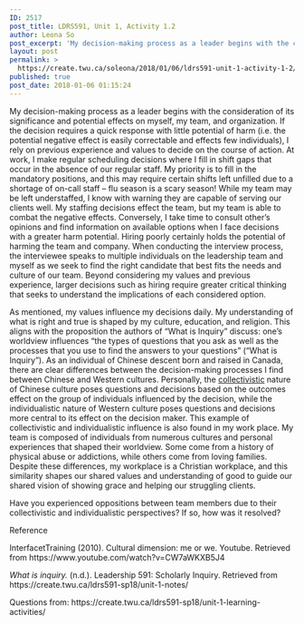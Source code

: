 ```yaml
---
ID: 2517
post_title: LDRS591, Unit 1, Activity 1.2
author: Leona So
post_excerpt: 'My decision-making process as a leader begins with the consideration of its significance and potential effects on myself, my team, and organization. If the decision requires a quick response with little potential of harm (i.e. the potential negative effect is easily correctable and effects few individuals), I rely on previous experience and values to decide &hellip; <p><a href="https://create.twu.ca/soleona/2018/01/06/ldrs591-unit-1-activity-1-2/">Continue reading<span> "LDRS591, Unit 1, Activity 1.2"</span></a></p>'
layout: post
permalink: >
  https://create.twu.ca/soleona/2018/01/06/ldrs591-unit-1-activity-1-2/
published: true
post_date: 2018-01-06 01:15:24
---
```

<p>My decision-making process as a leader begins with the consideration of its significance and potential effects on myself, my team, and organization. If the decision requires a quick response with little potential of harm (i.e. the potential negative effect is easily correctable and effects few individuals), I rely on previous experience and values to decide on the course of action. At work, I make regular scheduling decisions where I fill in shift gaps that occur in the absence of our regular staff. My priority is to fill in the mandatory positions, and this may require certain shifts left unfilled due to a shortage of on-call staff &#8211; flu season is a scary season! While my team may be left understaffed, I know with warning they are capable of serving our clients well. My staffing decisions effect the team, but my team is able to combat the negative effects. Conversely, I take time to consult other&#8217;s opinions and find information on available options when I face decisions with a greater harm potential. Hiring poorly certainly holds the potential of harming the team and company. When conducting the interview process, the interviewee speaks to multiple individuals on the leadership team and myself as we seek to find the right candidate that best fits the needs and culture of our team. Beyond considering my values and previous experience, larger decisions such as hiring require greater critical thinking that seeks to understand the implications of each considered option.</p>
<p>As mentioned, my values influence my decisions daily. My understanding of what is right and true is shaped by my culture, education, and religion. This aligns with the proposition the authors of &#8220;What is Inquiry&#8221; discuss: one&#8217;s worldview influences &#8220;the types of questions that you ask as well as the processes that you use to find the answers to your questions&#8221; (&#8220;What is Inquiry&#8221;). As an individual of Chinese descent born and raised in Canada, there are clear differences between the decision-making processes I find between Chinese and Western cultures. Personally, the <a href="https://www.youtube.com/watch?v=CW7aWKXB5J4">collectivistic</a> nature of Chinese culture poses questions and decisions based on the outcomes effect on the group of individuals influenced by the decision, while the individualistic nature of Western culture poses questions and decisions more central to its effect on the decision maker. This example of collectivistic and individualistic influence is also found in my work place. My team is composed of individuals from numerous cultures and personal experiences that shaped their worldview. Some come from a history of physical abuse or addictions, while others come from loving families. Despite these differences, my workplace is a Christian workplace, and this similarity shapes our shared values and understanding of good to guide our shared vision of showing grace and helping our struggling clients.</p>
<p>Have you experienced oppositions between team members due to their collectivistic and individualistic perspectives? If so, how was it resolved?</p>
<p>Reference</p>
<p>InterfacetTraining (2010). Cultural dimension: me or we. Youtube. Retrieved from https://www.youtube.com/watch?v=CW7aWKXB5J4</p>
<p><em>What is inquiry. </em>(n.d.). Leadership 591: Scholarly Inquiry. Retrieved from https://create.twu.ca/ldrs591-sp18/unit-1-notes/</p>
<p>Questions from: https://create.twu.ca/ldrs591-sp18/unit-1-learning-activities/</p>